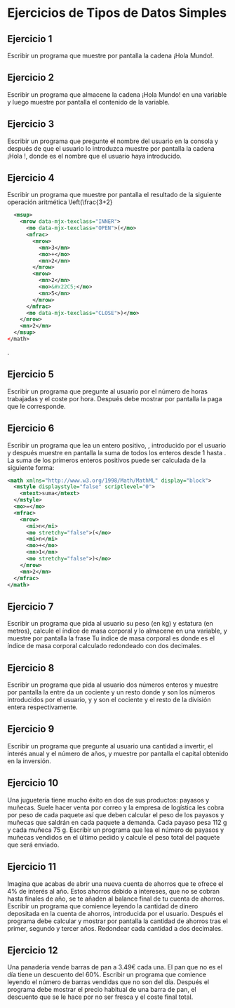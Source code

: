 
# Ejercicios de Tipos de Datos Simples

## Ejercicio 1

Escribir un programa que muestre por pantalla la cadena ¡Hola Mundo!.

## Ejercicio 2

Escribir un programa que almacene la cadena ¡Hola Mundo! en una variable y luego muestre por pantalla el contenido de la variable.

## Ejercicio 3

Escribir un programa que pregunte el nombre del usuario en la consola y después de que el usuario lo introduzca muestre por pantalla la cadena ¡Hola <nombre>!, donde <nombre> es el nombre que el usuario haya introducido.

## Ejercicio 4

Escribir un programa que muestre por pantalla el resultado de la siguiente operación aritmética \left(\frac{3+2}<math xmlns="http://www.w3.org/1998/Math/MathML">

```xml
  <msup>
    <mrow data-mjx-texclass="INNER">
      <mo data-mjx-texclass="OPEN">(</mo>
      <mfrac>
        <mrow>
          <mn>3</mn>
          <mo>+</mo>
          <mn>2</mn>
        </mrow>
        <mrow>
          <mn>2</mn>
          <mo>&#x22C5;</mo>
          <mn>5</mn>
        </mrow>
      </mfrac>
      <mo data-mjx-texclass="CLOSE">)</mo>
    </mrow>
    <mn>2</mn>
  </msup>
</math>
```

.

## Ejercicio 5

Escribir un programa que pregunte al usuario por el número de horas trabajadas y el coste por hora. Después debe mostrar por pantalla la paga que le corresponde.

## Ejercicio 6

Escribir un programa que lea un entero positivo, , introducido por el usuario y después muestre en pantalla la suma de todos los enteros desde 1 hasta . La suma de los  primeros enteros positivos puede ser calculada de la siguiente forma:

```xml
<math xmlns="http://www.w3.org/1998/Math/MathML" display="block">
  <mstyle displaystyle="false" scriptlevel="0">
    <mtext>suma</mtext>
  </mstyle>
  <mo>=</mo>
  <mfrac>
    <mrow>
      <mi>n</mi>
      <mo stretchy="false">(</mo>
      <mi>n</mi>
      <mo>+</mo>
      <mn>1</mn>
      <mo stretchy="false">)</mo>
    </mrow>
    <mn>2</mn>
  </mfrac>
</math>
```

## Ejercicio 7

Escribir un programa que pida al usuario su peso (en kg) y estatura (en metros), calcule el índice de masa corporal y lo almacene en una variable, y muestre por pantalla la frase Tu índice de masa corporal es <imc> donde <imc> es el índice de masa corporal calculado redondeado con dos decimales.

## Ejercicio 8

Escribir un programa que pida al usuario dos números enteros y muestre por pantalla la <n> entre <m> da un cociente <c> y un resto <r> donde <n> y <m> son los números introducidos por el usuario, y <c> y <r> son el cociente y el resto de la división entera respectivamente.

## Ejercicio 9

Escribir un programa que pregunte al usuario una cantidad a invertir, el interés anual y el número de años, y muestre por pantalla el capital obtenido en la inversión.

## Ejercicio 10

Una juguetería tiene mucho éxito en dos de sus productos: payasos y muñecas. Suele hacer venta por correo y la empresa de logística les cobra por peso de cada paquete así que deben calcular el peso de los payasos y muñecas que saldrán en cada paquete a demanda. Cada payaso pesa 112 g y cada muñeca 75 g. Escribir un programa que lea el número de payasos y muñecas vendidos en el último pedido y calcule el peso total del paquete que será enviado.

## Ejercicio 11

Imagina que acabas de abrir una nueva cuenta de ahorros que te ofrece el 4% de interés al año. Estos ahorros debido a intereses, que no se cobran hasta finales de año, se te añaden al balance final de tu cuenta de ahorros. Escribir un programa que comience leyendo la cantidad de dinero depositada en la cuenta de ahorros, introducida por el usuario. Después el programa debe calcular y mostrar por pantalla la cantidad de ahorros tras el primer, segundo y tercer años. Redondear cada cantidad a dos decimales.

## Ejercicio 12

Una panadería vende barras de pan a 3.49€ cada una. El pan que no es el día tiene un descuento del 60%. Escribir un programa que comience leyendo el número de barras vendidas que no son del día. Después el programa debe mostrar el precio habitual de una barra de pan, el descuento que se le hace por no ser fresca y el coste final total.
